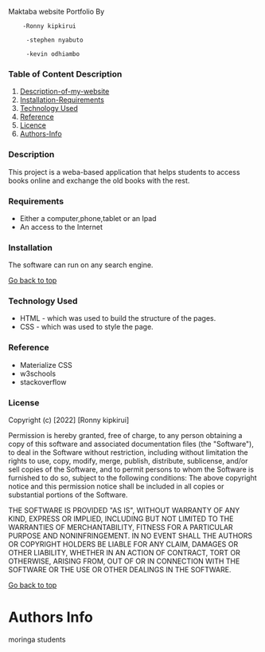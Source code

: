 Maktaba website
Portfolio By 

        -Ronny kipkirui

         -stephen nyabuto

         -kevin odhiambo

### Table of Content Description

1. [Description-of-my-website](#More-details-about-the-project)
2. [Installation-Requirements]()
3. [Technology Used](#Explains-the-tools-used)
4. [Reference]()
5. [Licence]()
6. [Authors-Info]()

### Description

This project is a weba-based application that helps students to access books online and exchange the old books with the rest.


### Requirements

* Either a computer,phone,tablet or an Ipad
* An access to the Internet

### Installation

The software can run on any search engine.

[Go back to top](go-back-to-top)

### Technology Used

* HTML - which was used to build the structure of the pages.
* CSS - which was used to style the page.

### Reference

* Materialize CSS
* w3schools
* stackoverflow

### License

Copyright (c) [2022] [Ronny kipkirui]

Permission is hereby granted, free of charge, to any person obtaining a copy of this software and associated documentation files (the "Software"), to deal in the Software without restriction, including without limitation the rights to use, copy, modify, merge, publish, distribute, sublicense, and/or sell copies of the Software, and to permit persons to whom the Software is furnished to do so, subject to the following conditions:
The above copyright notice and this permission notice shall be included in all copies or substantial portions of the Software.

THE SOFTWARE IS PROVIDED "AS IS", WITHOUT WARRANTY OF ANY KIND, EXPRESS OR IMPLIED, INCLUDING BUT NOT LIMITED TO THE WARRANTIES OF MERCHANTABILITY, FITNESS FOR A PARTICULAR PURPOSE AND NONINFRINGEMENT. IN NO EVENT SHALL THE AUTHORS OR COPYRIGHT HOLDERS BE LIABLE FOR ANY CLAIM, DAMAGES OR OTHER LIABILITY, WHETHER IN AN ACTION OF CONTRACT, TORT OR OTHERWISE, ARISING FROM, OUT OF OR IN CONNECTION WITH THE SOFTWARE OR THE USE OR OTHER DEALINGS IN THE SOFTWARE.

[Go back to top](Go-Back-to-top)

# Authors Info
moringa students
